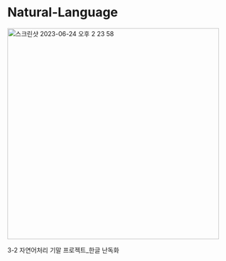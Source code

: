 # Natural-Language
<img width="476" alt="스크린샷 2023-06-24 오후 2 23 58" src="https://github.com/CoCoral73/Natural-Language/assets/114139368/ac2055a6-6b8d-4c05-8ce9-fbf3a0dad27b">

3-2 자연어처리 기말 프로젝트_한글 난독화
